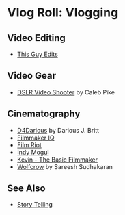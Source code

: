 # Vlog Roll: Vlogging

## Video Editing
* [This Guy Edits](https://www.youtube.com/thisguyedits)

## Video Gear
* [DSLR Video Shooter](https://www.youtube.com/DSLRVideoShooter) by Caleb Pike

## Cinematography
* [D4Darious](https://www.youtube.com/d4darious) by Darious J. Britt
* [Filmmaker IQ](https://www.youtube.com/filmmakeriq)
* [Film Riot](https://www.youtube.com/filmriot)
* [Indy Mogul](https://www.youtube.com/indymogul)
* [Kevin - The Basic Filmmaker](https://www.youtube.com/TheBasicFilmmaker)
* [Wolfcrow](https://www.youtube.com/wolfcrow) by Sareesh Sudhakaran

## See Also
* [Story Telling](story-telling.md)
